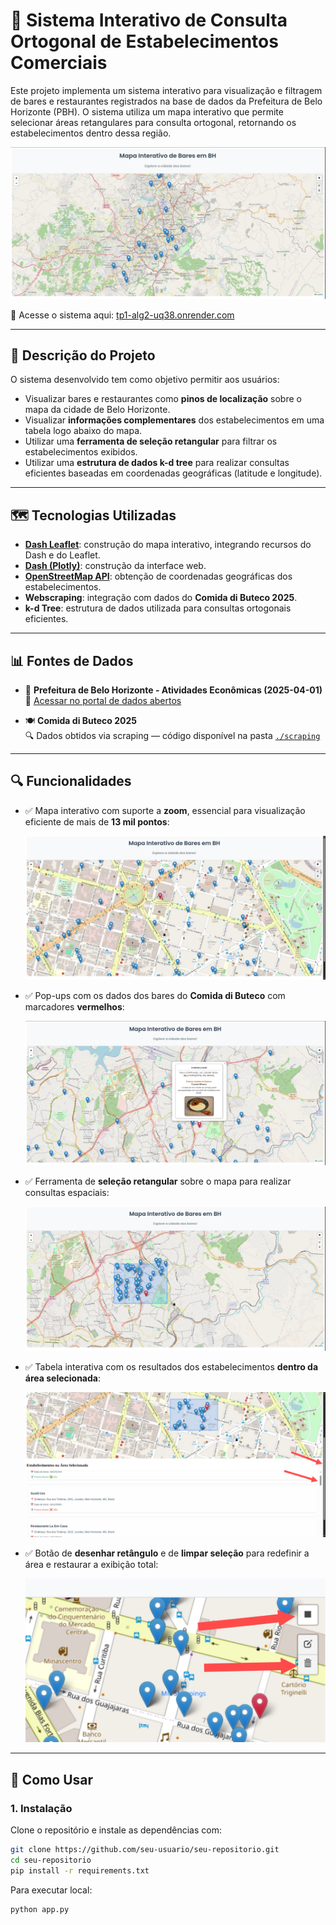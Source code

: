 # 📍 Sistema Interativo de Consulta Ortogonal de Estabelecimentos Comerciais

Este projeto implementa um sistema interativo para visualização e filtragem de bares e restaurantes registrados na base de dados da Prefeitura de Belo Horizonte (PBH). O sistema utiliza um mapa interativo que permite selecionar áreas retangulares para consulta ortogonal, retornando os estabelecimentos dentro dessa região.

![Imagem do Programa](images/img-app.jpeg)

🔗 Acesse o sistema aqui: [tp1-alg2-uq38.onrender.com](https://tp1-alg2-uq38.onrender.com/)

---

## 🧭 Descrição do Projeto

O sistema desenvolvido tem como objetivo permitir aos usuários:

- Visualizar bares e restaurantes como **pinos de localização** sobre o mapa da cidade de Belo Horizonte.
- Visualizar **informações complementares** dos estabelecimentos em uma tabela logo abaixo do mapa.
- Utilizar uma **ferramenta de seleção retangular** para filtrar os estabelecimentos exibidos.
- Utilizar uma **estrutura de dados k-d tree** para realizar consultas eficientes baseadas em coordenadas geográficas (latitude e longitude).

---

## 🗺️ Tecnologias Utilizadas

- **[Dash Leaflet](https://github.com/thedirtyfew/dash-leaflet)**: construção do mapa interativo, integrando recursos do Dash e do Leaflet.
- **[Dash (Plotly)](https://dash.plotly.com/)**: construção da interface web.
- **[OpenStreetMap API](https://www.openstreetmap.org/)**: obtenção de coordenadas geográficas dos estabelecimentos.
- **Webscraping**: integração com dados do **Comida di Buteco 2025**.
- **k-d Tree**: estrutura de dados utilizada para consultas ortogonais eficientes.

---

## 📊 Fontes de Dados

- 📂 **Prefeitura de Belo Horizonte - Atividades Econômicas (2025-04-01)**  
  🔗 [Acessar no portal de dados abertos](https://dados.pbh.gov.br/dataset/atividades-economicas1)

- 🍽️ **Comida di Buteco 2025**  
  🔍 Dados obtidos via scraping — código disponível na pasta [`./scraping`](./scraping)

---

## 🔍 Funcionalidades

- ✅ Mapa interativo com suporte a **zoom**, essencial para visualização eficiente de mais de **13 mil pontos**:

  ![Zoom no mapa](images/img-zoom.jpeg)

- ✅ Pop-ups com os dados dos bares do **Comida di Buteco** com marcadores **vermelhos**:

  ![Zoom no mapa](images/img-cbd-example.jpeg)

- ✅ Ferramenta de **seleção retangular** sobre o mapa para realizar consultas espaciais:

  ![Seleção retangular](images/img-rectangle-example.jpeg)

- ✅ Tabela interativa com os resultados dos estabelecimentos **dentro da área selecionada**:

  ![Tabela de resultados](images/img-where-selected.png)

- ✅ Botão de **desenhar retângulo** e de **limpar seleção** para redefinir a área e restaurar a exibição total:

  ![Botão limpar](images/img-where-draw.png)

---

## 🧪 Como Usar

### 1. Instalação

Clone o repositório e instale as dependências com:

```bash
git clone https://github.com/seu-usuario/seu-repositorio.git
cd seu-repositorio
pip install -r requirements.txt
```

Para executar local:

```bash
python app.py
```